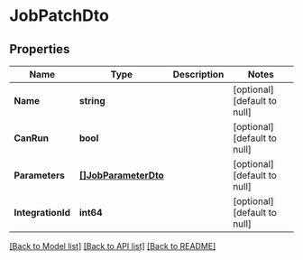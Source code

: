 # JobPatchDto

## Properties
Name | Type | Description | Notes
------------ | ------------- | ------------- | -------------
**Name** | **string** |  | [optional] [default to null]
**CanRun** | **bool** |  | [optional] [default to null]
**Parameters** | [**[]JobParameterDto**](JobParameterDto.md) |  | [optional] [default to null]
**IntegrationId** | **int64** |  | [optional] [default to null]

[[Back to Model list]](../README.md#documentation-for-models) [[Back to API list]](../README.md#documentation-for-api-endpoints) [[Back to README]](../README.md)

